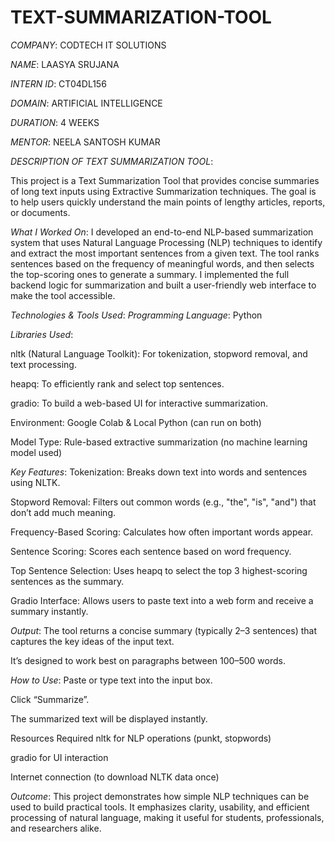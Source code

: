 # TEXT-SUMMARIZATION-TOOL

*COMPANY*: CODTECH IT SOLUTIONS

*NAME*: LAASYA SRUJANA

*INTERN ID*: CT04DL156

*DOMAIN*: ARTIFICIAL INTELLIGENCE

*DURATION*: 4 WEEKS

*MENTOR*: NEELA SANTOSH KUMAR

*DESCRIPTION OF TEXT SUMMARIZATION TOOL*:

This project is a Text Summarization Tool that provides concise summaries of long text inputs using Extractive Summarization techniques. The goal is to help users quickly understand the main points of lengthy articles, reports, or documents.

*What I Worked On*:
I developed an end-to-end NLP-based summarization system that uses Natural Language Processing (NLP) techniques to identify and extract the most important sentences from a given text. The tool ranks sentences based on the frequency of meaningful words, and then selects the top-scoring ones to generate a summary. I implemented the full backend logic for summarization and built a user-friendly web interface to make the tool accessible.

*Technologies & Tools Used*:
*Programming Language*: Python

*Libraries Used*:

nltk (Natural Language Toolkit): For tokenization, stopword removal, and text processing.

heapq: To efficiently rank and select top sentences.

gradio: To build a web-based UI for interactive summarization.

Environment: Google Colab & Local Python (can run on both)

Model Type: Rule-based extractive summarization (no machine learning model used)

*Key Features*:
Tokenization: Breaks down text into words and sentences using NLTK.

Stopword Removal: Filters out common words (e.g., "the", "is", "and") that don’t add much meaning.

Frequency-Based Scoring: Calculates how often important words appear.

Sentence Scoring: Scores each sentence based on word frequency.

Top Sentence Selection: Uses heapq to select the top 3 highest-scoring sentences as the summary.

Gradio Interface: Allows users to paste text into a web form and receive a summary instantly.

*Output*:
The tool returns a concise summary (typically 2–3 sentences) that captures the key ideas of the input text.

It’s designed to work best on paragraphs between 100–500 words.

*How to Use*:
Paste or type text into the input box.

Click “Summarize”.

The summarized text will be displayed instantly.

Resources Required
nltk for NLP operations (punkt, stopwords)

gradio for UI interaction

Internet connection (to download NLTK data once)

*Outcome*:
This project demonstrates how simple NLP techniques can be used to build practical tools. It emphasizes clarity, usability, and efficient processing of natural language, making it useful for students, professionals, and researchers alike.

